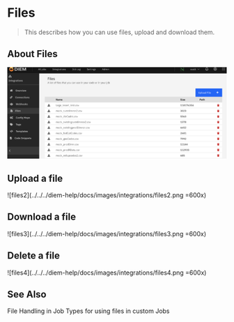 # Files

> This describes how you can use files, upload and download them.

## About Files

![files1](../../../diem-help/docs/images/integrations/files1.png)

## Upload a file

![files2](../../../diem-help/docs/images/integrations/files2.png =600x)

## Download a file

![files3](../../../diem-help/docs/images/integrations/files3.png =600x)

## Delete a file

![files4](../../../diem-help/docs/images/integrations/files4.png =600x)

## See Also

File Handling in Job Types for using files in custom Jobs
